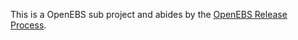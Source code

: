 This is a OpenEBS sub project and abides by the 
[OpenEBS Release Process](https://github.com/openebs/openebs/blob/master/RELEASE.md).

